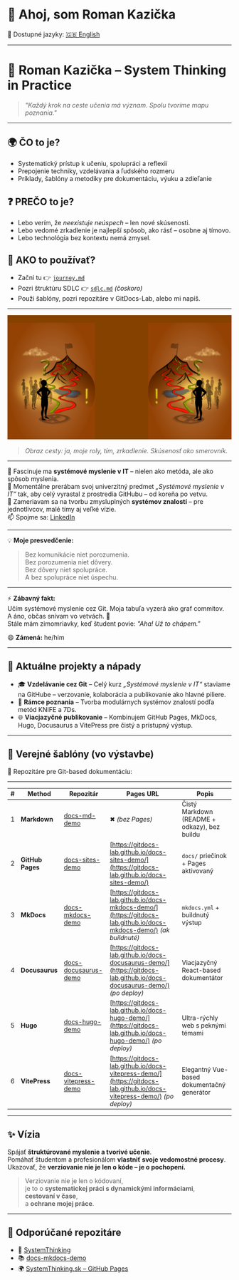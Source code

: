 # 👋 Ahoj, som Roman Kazička

📄 Dostupné jazyky: [🇬🇧 English](README.md)

---
# 👤 Roman Kazička – System Thinking in Practice

> *"Každý krok na ceste učenia má význam. Spolu tvoríme mapu poznania."*

---

## 🌍 ČO to je?
- Systematický prístup k učeniu, spolupráci a reflexii
- Prepojenie techniky, vzdelávania a ľudského rozmeru
- Príklady, šablóny a metodiky pre dokumentáciu, výuku a zdieľanie

## ❓ PREČO to je?
- Lebo verím, že *neexistuje neúspech* – len nové skúsenosti.
- Lebo vedomé zrkadlenie je najlepší spôsob, ako rásť – osobne aj tímovo.
- Lebo technológia bez kontextu nemá zmysel.

## 🚀 AKO to používať?
- Začni tu 👉 [`journey.md`](journey.md)
- Pozri štruktúru SDLC 👉 [`sdlc.md`](sdlc.md) *(čoskoro)*
- Použi šablóny, pozri repozitáre v GitDocs-Lab, alebo mi napíš.

---

![Banner – Journey](assets/journey.png)
> *Obraz cesty: ja, moje roly, tím, zrkadlenie. Skúsenosť ako smerovník.*


---

👀 Fascinuje ma **systémové myslenie v IT** – nielen ako metóda, ale ako spôsob myslenia.  
🌱 Momentálne prerábam svoj univerzitný predmet *„Systémové myslenie v IT“* tak, aby celý vyrastal z prostredia GitHubu – od koreňa po vetvu.  
💞️ Zameriavam sa na tvorbu zmysluplných **systémov znalostí** – pre jednotlivcov, malé tímy aj veľké vízie.  
📫 Spojme sa: [LinkedIn](https://www.linkedin.com/in/romankazicka/)

---

💡 **Moje presvedčenie:**

> Bez komunikácie niet porozumenia.  
> Bez porozumenia niet dôvery.  
> Bez dôvery niet spolupráce.  
> A bez spolupráce niet úspechu.

---

⚡ **Zábavný fakt:**  
Učím systémové myslenie cez Git. Moja tabuľa vyzerá ako graf commitov.  
A áno, občas snívam vo vetvách. 🌿  
Stále mám zimomriavky, keď študent povie: *"Aha! Už to chápem."*

😄 **Zámená:** he/him

---

## 🚀 Aktuálne projekty a nápady

- 🎓 **Vzdelávanie cez Git** – Celý kurz *„Systémové myslenie v IT“* staviame na GitHube – verzovanie, kolaborácia a publikovanie ako hlavné piliere.  
- 🧠 **Rámce poznania** – Tvorba modulárnych systémov znalostí podľa metód KNIFE a 7Ds.  
- 🌐 **Viacjazyčné publikovanie** – Kombinujem GitHub Pages, MkDocs, Hugo, Docusaurus a VitePress pre čistý a prístupný výstup.

---

## 🧰 Verejné šablóny (vo výstavbe)

📁 Repozitáre pre Git-based dokumentáciu:


---

| # | Method           | Repozitár                                                                   | Pages URL                                                                                                                | Popis                                        |
| - | ---------------- | --------------------------------------------------------------------------- | ------------------------------------------------------------------------------------------------------------------------ | -------------------------------------------- |
| 1 | **Markdown**     | [docs-md-demo](https://github.com/GitDocs-Lab/docs-md-demo)                 | ✖ *(bez Pages)*                                                                                                          | Čistý Markdown (README + odkazy), bez buildu |
| 2 | **GitHub Pages** | [docs-sites-demo](https://github.com/GitDocs-Lab/docs-sites-demo)           | [https://gitdocs-lab.github.io/docs-sites-demo/](https://gitdocs-lab.github.io/docs-sites-demo/)                         | `docs/` priečinok + Pages aktivovaný         |
| 3 | **MkDocs**       | [docs-mkdocs-demo](https://github.com/GitDocs-Lab/docs-mkdocs-demo)         | [https://gitdocs-lab.github.io/docs-mkdocs-demo/](https://gitdocs-lab.github.io/docs-mkdocs-demo/) *(ak buildnuté)*      | `mkdocs.yml` + buildnutý výstup              |
| 4 | **Docusaurus**   | [docs-docusaurus-demo](https://github.com/GitDocs-Lab/docs-docusaurus-demo) | [https://gitdocs-lab.github.io/docs-docusaurus-demo/](https://gitdocs-lab.github.io/docs-docusaurus-demo/) *(po deploy)* | Viacjazyčný React-based dokumentátor         |
| 5 | **Hugo**         | [docs-hugo-demo](https://github.com/GitDocs-Lab/docs-hugo-demo)             | [https://gitdocs-lab.github.io/docs-hugo-demo/](https://gitdocs-lab.github.io/docs-hugo-demo/) *(po deploy)*             | Ultra-rýchly web s peknými témami            |
| 6 | **VitePress**    | [docs-vitepress-demo](https://github.com/GitDocs-Lab/docs-vitepress-demo)   | [https://gitdocs-lab.github.io/docs-vitepress-demo/](https://gitdocs-lab.github.io/docs-vitepress-demo/) *(po deploy)*   | Elegantný Vue-based dokumentačný generátor   |


---

## ✨ Vízia

Spájať **štruktúrované myslenie a tvorivé učenie**.  
Pomáhať študentom a profesionálom **vlastniť svoje vedomostné procesy**.  
Ukazovať, že **verziovanie nie je len o kóde – je o pochopení.**  
> Verziovanie nie je len o kódovaní,  
> je to o **systematickej práci s dynamickými informáciami**,  
> **cestovaní v čase**,  
> a **ochrane mojej práce**.

---

## 📌 Odporúčané repozitáre

- 🔧 [SystemThinking](https://github.com/02-ContextAwareSolutions/SystemThinking)  
- 📚 [docs-mkdocs-demo](https://github.com/GitDocs-Lab/docs-mkdocs-demo)  
- 🌍 [SystemThinking.sk – GitHub Pages](https://02-contextawaresolutions.github.io/SystemThinking/)
